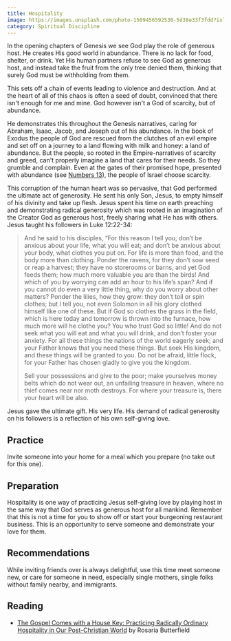 ```yaml
---
title: Hospitality
image: https://images.unsplash.com/photo-1509456592530-5d38e33f3fdd?ixlib=rb-1.2.1&ixid=eyJhcHBfaWQiOjEyMDd9&auto=format&fit=crop&w=2255&q=80 
category: Spiritual Discipline
---
```


In the opening chapters of Genesis we see God play the role of generous host. He creates His good world in abundance. There is no lack for food, shelter, or drink. Yet His human partners refuse to see God as generous host, and instead take the fruit from the only tree denied them, thinking that surely God must be withholding from them.

This sets off a chain of events leading to violence and destruction. And at the heart of all of this chaos is often a seed of doubt, convinced that there isn't enough for me and mine. God however isn't a God of scarcity, but of abundance. 

He demonstrates this throughout the Genesis narratives, caring for Abraham, Isaac, Jacob, and Joseph out of his abundance. In the book of Exodus the people of God are rescued from the clutches of an evil empire and set off on a journey to a land flowing with milk and honey: a land of abundance. But the people, so rooted in the Empire-narratives of scarcity and greed, can't properly imagine a land that cares for their needs. So they grumble and complain. Even at the gates of their promised hope, presented with abundance (see [Numbers 13](https://www.biblegateway.com/passage/?search=Numbers%2013&version=NASB)), the people of Israel choose scarcity.

This corruption of the human heart was so pervasive, that God performed the ultimate act of generosity. He sent his only Son, Jesus, to empty himself of his divinity and take up flesh. Jesus spent his time on earth preaching and demonstrating radical generosity which was rooted in an imagination of the Creator God as generous host, freely sharing what He has with others. Jesus taught his followers in Luke 12:22-34:

> And he said to his disciples, “For this reason I tell you, don’t be anxious about your life, what you will eat; and don’t be anxious about your body, what clothes you put on. For life is more than food, and the body more than clothing. Ponder the ravens, for they don’t sow seed or reap a harvest; they have no storerooms or barns, and yet God feeds them; how much more valuable you are than the birds! And which of you by worrying can add an hour to his life’s span? And if you cannot do even a very little thing, why do you worry about other matters? Ponder the lilies, how they grow: they don’t toil or spin clothes; but I tell you, not even Solomon in all his glory clothed himself like one of these. But if God so clothes the grass in the field, which is here today and tomorrow is thrown into the furnace, how much more will he clothe you? You who trust God so little! And do not seek what you will eat and what you will drink, and don’t foster your anxiety. For all these things the nations of the world eagerly seek; and your Father knows that you need these things. But seek His kingdom, and these things will be granted to you. Do not be afraid, little flock, for your Father has chosen gladly to give you the kingdom.
>
> Sell your possessions and give to the poor; make yourselves money belts which do not wear out, an unfailing treasure in heaven, where no thief comes near nor moth destroys. For where your treasure is, there your heart will be also.

Jesus gave the ultimate gift. His very life. His demand of radical generosity on his followers is a reflection of his own self-giving love.

## Practice

Invite someone into your home for a meal which you prepare (no take out for this one).

## Preparation

Hospitality is one way of practicing Jesus self-giving love by playing host in the same way that God serves as generous host for all mankind. Remember that this is not a time for you to show off or start your burgeoning restaurant business. This is an opportunity to serve someone and demonstrate your love for them.

## Recommendations

While inviting friends over is always delightful, use this time meet someone new, or care for someone in need, especially single mothers, single folks without family nearby, and immigrants. 

## Reading

- [The Gospel Comes with a House Key: Practicing Radically Ordinary Hospitality in Our Post-Christian World](https://www.amazon.com/Gospel-Comes-House-Key-Post-Christian/dp/143355786X) by Rosaria Butterfield

